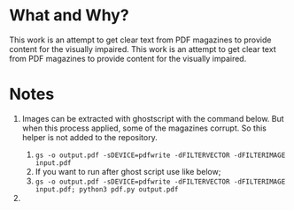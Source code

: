 # What and Why?

This work is an attempt to get clear text from PDF magazines to provide content for the visually impaired.	This work is an attempt to get clear text from PDF magazines to provide content for the visually impaired.

# Notes

1. Images can be extracted with ghostscript with the command below. But when this process applied, some of the magazines corrupt. So this helper is not added to the repository.
   1. ```gs -o output.pdf -sDEVICE=pdfwrite -dFILTERVECTOR -dFILTERIMAGE input.pdf```
   2. If you want to run after ghost script use like below;
   3. ```gs -o output.pdf -sDEVICE=pdfwrite -dFILTERVECTOR -dFILTERIMAGE input.pdf; python3 pdf.py output.pdf```

2. 